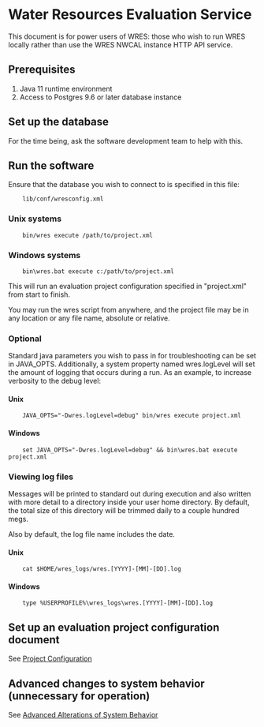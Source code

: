 # Water Resources Evaluation Service

This document is for power users of WRES: those who wish to run WRES locally
rather than use the WRES NWCAL instance HTTP API service.

## Prerequisites

1. Java 11 runtime environment
2. Access to Postgres 9.6 or later database instance

## Set up the database

For the time being, ask the software development team to help with this.

## Run the software

Ensure that the database you wish to connect to is specified in this file:

        lib/conf/wresconfig.xml

### Unix systems

        bin/wres execute /path/to/project.xml

### Windows systems

        bin\wres.bat execute c:/path/to/project.xml

This will run an evaluation project configuration specified in "project.xml"
from start to finish.

You may run the wres script from anywhere, and the project file may be in any
location or any file name, absolute or relative.

### Optional

Standard java parameters you wish to pass in for troubleshooting can be set in
JAVA_OPTS. Additionally, a system property named wres.logLevel will set the
amount of logging that occurs during a run. As an example, to increase verbosity
to the debug level:

#### Unix

        JAVA_OPTS="-Dwres.logLevel=debug" bin/wres execute project.xml

#### Windows

        set JAVA_OPTS="-Dwres.logLevel=debug" && bin\wres.bat execute project.xml

### Viewing log files

Messages will be printed to standard out during execution and also written
with more detail to a directory inside your user home directory. By default,
the total size of this directory will be trimmed daily to a couple hundred megs.

Also by default, the log file name includes the date.

#### Unix

        cat $HOME/wres_logs/wres.[YYYY]-[MM]-[DD].log

#### Windows

        type %USERPROFILE%\wres_logs\wres.[YYYY]-[MM]-[DD].log

## Set up an evaluation project configuration document

See [Project Configuration](projectconfig.html)

## Advanced changes to system behavior (unnecessary for operation)

See [Advanced Alterations of System Behavior](advanced.html)
